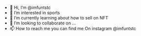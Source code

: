 - 👋 Hi, I’m @imfuntstc
- 👀 I’m interested in sports
- 🌱 I’m currently learning about how to sell on NFT
- 💞️ I’m looking to collaborate on ...
- 📫 How to reach me you can find me On instagram @imfuntstc

<!---
imfuntstc/imfuntstc is a ✨ special ✨ repository because its `README.md` (this file) appears on your GitHub profile.
You can click the Preview link to take a look at your changes.
--->
